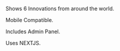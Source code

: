 Shows 6 Innovations from around the world.

Mobile Compatible.

Includes Admin Panel.

Uses NEXTJS.
